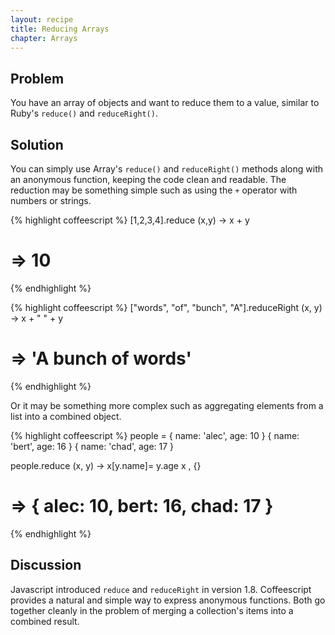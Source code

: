```yaml
---
layout: recipe
title: Reducing Arrays
chapter: Arrays
---
```

## Problem

You have an array of objects and want to reduce them to a value, similar to Ruby's `reduce()` and `reduceRight()`.

## Solution

You can simply use Array's `reduce()` and `reduceRight()` methods along with an anonymous function, keeping the code clean and readable. The reduction may be something simple such as using the `+` operator with numbers or strings.

{% highlight coffeescript %}
[1,2,3,4].reduce (x,y) -> x + y
# => 10
{% endhighlight %}

{% highlight coffeescript %}
["words", "of", "bunch", "A"].reduceRight (x, y) -> x + " " + y
# => 'A bunch of words'
{% endhighlight %}

Or it may be something more complex such as aggregating elements from a list into a combined object.

{% highlight coffeescript %}
people =
    { name: 'alec', age: 10 }
    { name: 'bert', age: 16 }
    { name: 'chad', age: 17 }

people.reduce (x, y) ->
    x[y.name]= y.age
    x
, {}
# => { alec: 10, bert: 16, chad: 17 }
{% endhighlight %}

## Discussion

Javascript introduced `reduce` and `reduceRight` in version 1.8. Coffeescript provides a natural and simple way to express anonymous functions. Both go together cleanly in the problem of merging a collection's items into a combined result.
